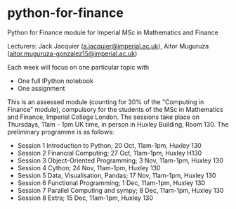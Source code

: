 # python-for-finance
Python for Finance module for Imperial MSc in Mathematics and Finance

Lecturers: Jack Jacquier (a.jacquier@imperial.ac.uk), Aitor Muguruza (aitor.muguruza-gonzalez15@imperial.ac.uk)

Each week will focus on one particular topic with
 - One full IPython notebook
 - One assignment
 
This is an assessed module (counting for 30% of the "Computing in Finance" module), compulsory for the students of the MSc in Mathematics and Finance, Imperial College London.
The sessions take place on Thursdays, 11am - 1pm UK time, in person in Huxley Building, Room 130.
 The preliminary programme is as follows:
 
- Session 1	Introduction to Python;	20 Oct,	11am-1pm,	Huxley 130
- Session 2	Financial Computing;	27 Oct,	11am-1pm,	Huxley H130
- Session 3	Object-Oriented Programming;	3 Nov,	11am-1pm,	Huxley 130
- Session 4	Cython;	24 Nov,	11am-1pm,	Huxley 130
- Session 5	Data, Visualisation, Pandas;	17 Nov,	11am-1pm,	Huxley 130
- Session 6	Functional Programming;	1 Dec,	11am-1pm,	Huxley 130
- Session 7	Parallel Computing and sympy;	8 Dec,	11am-1pm,	Huxley 130
- Session 8	Extra;	15 Dec,	11am-1pm,	Huxley 130
